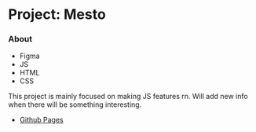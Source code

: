 # Project: Mesto

### About

* Figma
* JS
* HTML
* CSS

This project is mainly focused on making JS features rn. Will add new info when there will be something interesting.

* [Github Pages](https://hazyicetea.github.io/mesto/)